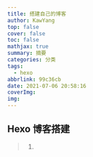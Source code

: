 ```yaml
---
title: 搭建自己的博客
author: KawYang
top: false
cover: false
toc: false
mathjax: true
summary: 摘要
categories: 分类
tags:
  - hexo
abbrlink: 99c36cb
date: 2021-07-06 20:58:16
coverImg:
img:
---
```


## Hexo 博客搭建

> 1. 

### 

